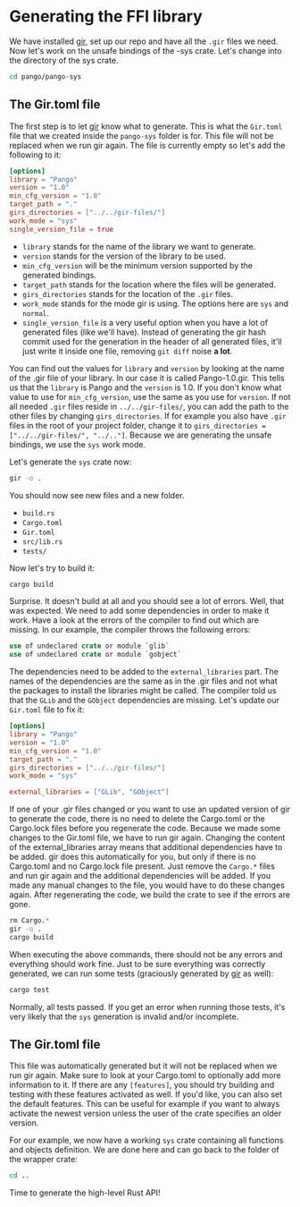 # Generating the FFI library

We have installed [gir], set up our repo and have all the `.gir` files we need.
Now let's work on the unsafe bindings of the -sys crate. Let's change into the
directory of the sys crate.

```sh
cd pango/pango-sys
```

## The Gir.toml file

The first step is to let [gir] know what to generate. This is what the
`Gir.toml` file that we created inside the `pango-sys` folder is for. This file
will not be replaced when we run gir again. The file is currently empty so let's
add the following to it:

```toml
[options]
library = "Pango"
version = "1.0"
min_cfg_version = "1.0"
target_path = "."
girs_directories = ["../../gir-files/"]
work_mode = "sys"
single_version_file = true
```

-   `library` stands for the name of the library we want to generate.
-   `version` stands for the version of the library to be used.
-   `min_cfg_version` will be the minimum version supported by the generated
    bindings.
-   `target_path` stands for the location where the files will be generated.
-   `girs_directories` stands for the location of the `.gir` files.
-   `work_mode` stands for the mode gir is using. The options here are `sys` and
    `normal`.
-   `single_version_file` is a very useful option when you have a lot of
    generated files (like we'll have). Instead of generating the gir hash commit
    used for the generation in the header of all generated files, it'll just
    write it inside one file, removing `git diff` noise **a lot**.

You can find out the values for `library` and `version` by looking at the name
of the .gir file of your library. In our case it is called Pango-1.0.gir. This
tells us that the `library` is Pango and the `version` is 1.0. If you don't know
what value to use for `min_cfg_version`, use the same as you use for `version`.
If not all needed `.gir` files reside in `../../gir-files/`, you can add the
path to the other files by changing `girs_directories`. If for example you also
have `.gir` files in the root of your project folder, change it to
`girs_directories = ["../../gir-files/", "../.."]`. Because we are generating
the unsafe bindings, we use the `sys` work mode.

Let's generate the `sys` crate now:

```sh
gir -o .
```

You should now see new files and a new folder.

-   `build.rs`
-   `Cargo.toml`
-   `Gir.toml`
-   `src/lib.rs`
-   `tests/`

Now let's try to build it:

```sh
cargo build
```

Surprise. It doesn't build at all and you should see a lot of errors. Well, that
was expected. We need to add some dependencies in order to make it work. Have a
look at the errors of the compiler to find out which are missing. In our
example, the compiler throws the following errors:

```rust
use of undeclared crate or module `glib`
use of undeclared crate or module `gobject`
```

The dependencies need to be added to the `external_libraries` part. The names of
the dependencies are the same as in the .gir files and not what the packages to
install the libraries might be called. The compiler told us that the `GLib` and
the `GObject` dependencies are missing. Let's update our `Gir.toml` file to fix
it:

```toml
[options]
library = "Pango"
version = "1.0"
min_cfg_version = "1.0"
target_path = "."
girs_directories = ["../../gir-files/"]
work_mode = "sys"

external_libraries = ["GLib", "GObject"]
```

If one of your .gir files changed or you want to use an updated version of gir
to generate the code, there is no need to delete the Cargo.toml or the
Cargo.lock files before you regenerate the code. Because we made some changes to
the Gir.toml file, we have to run gir again. Changing the content of the
external_libraries array means that additional dependencies have to be added.
gir does this automatically for you, but only if there is no Cargo.toml and no
Cargo.lock file present. Just remove the `Cargo.*` files and run gir again and
the additional dependencies will be added. If you made any manual changes to the
file, you would have to do these changes again. After regenerating the code, we
build the crate to see if the errors are gone.

```sh
rm Cargo.*
gir -o .
cargo build
```

When executing the above commands, there should not be any errors and everything
should work fine. Just to be sure everything was correctly generated, we can run
some tests (graciously generated by [gir] as well):

```sh
cargo test
```

Normally, all tests passed. If you get an error when running those tests, it's
very likely that the `sys` generation is invalid and/or incomplete.

## The Gir.toml file

This file was automatically generated but it will not be replaced when we run
gir again. Make sure to look at your Cargo.toml to optionally add more
information to it. If there are any `[features]`, you should try building and
testing with these features activated as well. If you'd like, you can also set
the default features. This can be useful for example if you want to always
activate the newest version unless the user of the crate specifies an older
version.

For our example, we now have a working `sys` crate containing all functions and
objects definition. We are done here and can go back to the folder of the
wrapper crate:

```sh
cd ..
```

Time to generate the high-level Rust API!

[gir]: https://github.com/gtk-rs/gir
